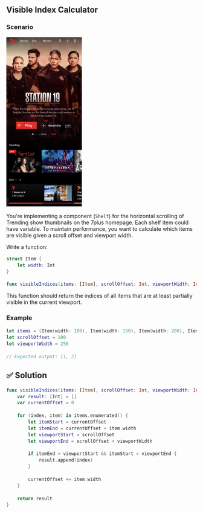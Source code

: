 ## Visible Index Calculator

### Scenario

<img src="assets/home.png" width="200"/>

You're implementing a component (`Shelf`) for the horizontal scrolling of Trending show thumbnails on the 7plus homepage. Each shelf item could have variable. To maintain performance, you want to calculate which items are visible given a scroll offset and viewport width.

Write a function:

```swift
struct Item {
    let width: Int
}

func visibleIndices(items: [Item], scrollOffset: Int, viewportWidth: Int) -> [Int]
```

This function should return the indices of all items that are at least partially visible in the current viewport.

### Example

```swift
let items = [Item(width: 100), Item(width: 150), Item(width: 200), Item(width: 120)]
let scrollOffset = 100
let viewportWidth = 250

// Expected output: [1, 2]
```

## ✅ Solution

```swift
func visibleIndices(items: [Item], scrollOffset: Int, viewportWidth: Int) -> [Int] {
    var result: [Int] = []
    var currentOffset = 0
    
    for (index, item) in items.enumerated() {
        let itemStart = currentOffset
        let itemEnd = currentOffset + item.width
        let viewportStart = scrollOffset
        let viewportEnd = scrollOffset + viewportWidth

        if itemEnd > viewportStart && itemStart < viewportEnd {
            result.append(index)
        }
        
        currentOffset += item.width
    }
    
    return result
}
```
